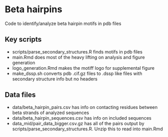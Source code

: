 # Beta hairpins
Code to identify/analyze beta hairpin motifs in pdb files

## Key scripts
* scripts/parse_secondary_structures.R finds motifs in pdb files
* main.Rmd does most of the heavy lifting on analysis and figure generation
* logo_generation.Rmd makes the motiff logo for supplemental figure
* make_dssp.sh converts pdb .cif.gz files to .dssp like files with secondary structure info but no headers

## Data files
* data/beta_hairpin_pairs.csv has info on contacting residues between beta strands of analyzed sequences
* data/beta_hairpin_sequences.csv has info on included sequences
* data_mid/pair_data_bigger.csv.gz has all of the pairs output by scripts/parse_secondary_structures.R. Unzip this to read into main.Rmd